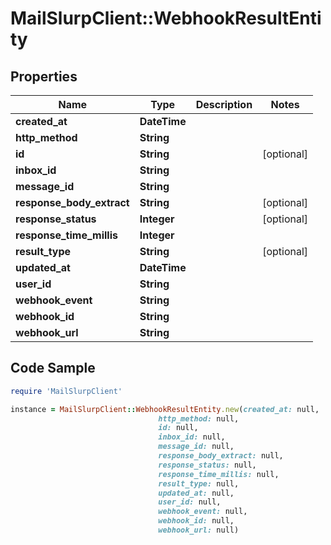 # MailSlurpClient::WebhookResultEntity

## Properties

Name | Type | Description | Notes
------------ | ------------- | ------------- | -------------
**created_at** | **DateTime** |  | 
**http_method** | **String** |  | 
**id** | **String** |  | [optional] 
**inbox_id** | **String** |  | 
**message_id** | **String** |  | 
**response_body_extract** | **String** |  | [optional] 
**response_status** | **Integer** |  | [optional] 
**response_time_millis** | **Integer** |  | 
**result_type** | **String** |  | [optional] 
**updated_at** | **DateTime** |  | 
**user_id** | **String** |  | 
**webhook_event** | **String** |  | 
**webhook_id** | **String** |  | 
**webhook_url** | **String** |  | 

## Code Sample

```ruby
require 'MailSlurpClient'

instance = MailSlurpClient::WebhookResultEntity.new(created_at: null,
                                 http_method: null,
                                 id: null,
                                 inbox_id: null,
                                 message_id: null,
                                 response_body_extract: null,
                                 response_status: null,
                                 response_time_millis: null,
                                 result_type: null,
                                 updated_at: null,
                                 user_id: null,
                                 webhook_event: null,
                                 webhook_id: null,
                                 webhook_url: null)
```


